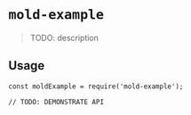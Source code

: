 # `mold-example`

> TODO: description

## Usage

```
const moldExample = require('mold-example');

// TODO: DEMONSTRATE API
```
